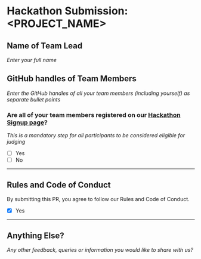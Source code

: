 # Hackathon Submission: <PROJECT_NAME>

## Name of Team Lead
_Enter your full name_

<!--

Aditya Oberai

-->

## GitHub handles of Team Members  
_Enter the GitHub handles of all your team members (including yourself) as separate bullet points_

<!--

- @adityaoberai
- @tessamero
.
.
.

-->

### Are all of your team members registered on our [Hackathon Signup page](https://apwr.dev/htf24-hackathon)?
_This is a mandatory step for all participants to be considered eligible for judging_

- [ ] Yes
- [ ] No

---

## Rules and Code of Conduct  
By submitting this PR, you agree to follow our Rules and Code of Conduct.

- [x] Yes

---

## Anything Else?  
_Any other feedback, queries or information you would like to share with us?_
